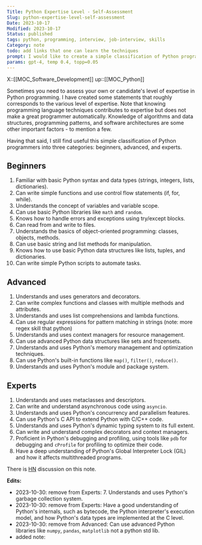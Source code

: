 ```yaml
---
Title: Python Expertise Level - Self-Assessment
Slug: python-expertise-level-self-assessment
Date: 2023-10-17
Modified: 2023-10-17
Status: published
tags: python, programming, interview, job-interview, skills 
Category: note
todo: add links that one can learn the techniques
prompt: I would like to create a simple classification of Python programmers into 3 categories beginners, advanced, and experts. Use simple claims to describe programmers in each category and that makes this category distinct from other categories. Exemplary statements uses generators, knows how to use decorators, etc. Give me at least 10 statements for each level of advancement.
params: gpt-4, temp 0.4, topp=0.05
---
```


X::[[MOC_Software_Development]]
up::[[MOC_Python]]

Sometimes you need to assess your own or candidate's level of expertise in Python programming. I have created some statements that roughly corresponds to the various level of expertise. Note that knowing programming language techniques contributes to expertise but does not make a great programmer automatically. Knowledge of algorithms and data structures, programming patterns, and software architectures are some other important factors - to mention a few.

Having that said, I still find useful this simple classification of Python programmers into three categories: beginners, advanced, and experts. 

## Beginners

1. Familiar with basic Python syntax and data types (strings, integers, lists, dictionaries).
2. Can write simple functions and use control flow statements (if, for, while).
3. Understands the concept of variables and variable scope.
4. Can use basic Python libraries like `math` and `random`.
5. Knows how to handle errors and exceptions using try/except blocks.
6. Can read from and write to files.
7. Understands the basics of object-oriented programming: classes, objects, methods.
8. Can use basic string and list methods for manipulation.
9. Knows how to use basic Python data structures like lists, tuples, and dictionaries.
10. Can write simple Python scripts to automate tasks.

## Advanced

1. Understands and uses generators and decorators.
2. Can write complex functions and classes with multiple methods and attributes.
3. Understands and uses list comprehensions and lambda functions.
4. Can use regular expressions for pattern matching in strings (note: more regex skill that python)
5. Understands and uses context managers for resource management.
6. Can use advanced Python data structures like sets and frozensets.
7. Understands and uses Python's memory management and optimization techniques.
8. Can use Python's built-in functions like `map()`, `filter()`, `reduce()`.
9. Understands and uses Python's module and package system.

## Experts

1. Understands and uses metaclasses and descriptors.
2. Can write and understand asynchronous code using `asyncio`.
3. Understands and uses Python's concurrency and parallelism features.
4. Can use Python's C API to extend Python with C/C++ code.
5. Understands and uses Python's dynamic typing system to its full extent.
6. Can write and understand complex decorators and context managers.
7. Proficient in Python's debugging and profiling, using tools like `pdb` for debugging and `cProfile` for profiling to optimize their code.
8. Have a deep understanding of Python's Global Interpreter Lock (GIL) and how it affects multithreaded programs.


There is [HN](https://news.ycombinator.com/item?id=38032092) discussion on this note.

**Edits:**

- 2023-10-30: remove from Experts: 7. Understands and uses Python's garbage collection system.
- 2023-10-30: remove from Experts: Have a good understanding of Python's internals, such as bytecode, the Python interpreter's execution model, and how Python's data types are implemented at the C level.
- 2023-10-30: remove from Advanced: Can use advanced Python libraries like `numpy`, `pandas`, `matplotlib` not a python std lib.
- added note: 